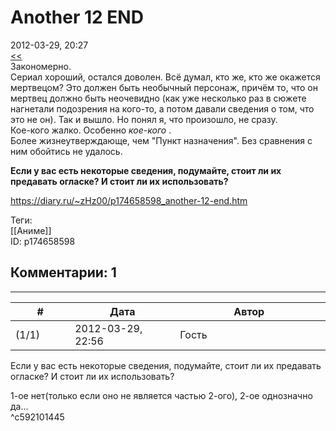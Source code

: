 Another 12 END
==============

  
2012-03-29, 20:27  
  [<<](Another%2005-11)    
 Закономерно.   
 Сериал хороший, остался доволен. Всё думал, кто же, кто же окажется мертвецом? Это должен быть необычный персонаж, причём то, что он мертвец должно быть неочевидно (как уже несколько раз в сюжете нагнетали подозрения на кого-то, а потом давали сведения о том, что это не он). Так и вышло. Но понял я, что произошло, не сразу.   
 Кое-кого жалко. Особенно  *кое-кого*  .   
 Более жизнеутверждающе, чем "Пункт назначения". Без сравнения с ним обойтись не удалось.   
   
  **Если у вас есть некоторые сведения, подумайте, стоит ли их предавать огласке? И стоит ли их использовать?**    
  
<https://diary.ru/~zHz00/p174658598_another-12-end.htm>  
  
Теги:  
[[Аниме]]  
ID: p174658598  


Комментарии: 1
--------------

  


---



|         #         |              Дата              |                     Автор                     |           ID           |
| --- | --- | --- | --- |
| (1/1) | 2012-03-29, 22:56 | Гость | c592101445 |

  
  Если у вас есть некоторые сведения, подумайте, стоит ли их предавать огласке? И стоит ли их использовать?   
   
   
 1-ое нет(только если оно не является частью 2-ого), 2-ое однозначно да...    
 ^c592101445